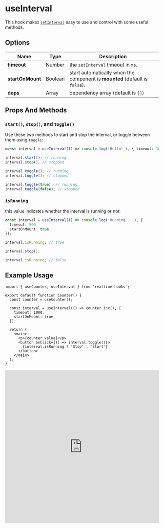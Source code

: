# useInterval

This hook makes [`setInterval`](https://developer.mozilla.org/en-US/docs/Web/API/setInterval) easy to use and control with some useful methods.

## Options

| Name             | Type    | Description                                                                 |
| ---------------- | ------- | --------------------------------------------------------------------------- |
| **timeout**      | Number  | the `setInterval` timeout in `ms`.                                          |
| **startOnMount** | Boolean | start automatically when the component is **mounted** (default is `false`). |
| **deps**         | Array   | dependency array (default is `[]`)                                          |

## Props And Methods

### `start()`, `stop()`, and `toggle()`

Use these two methods to start and stop the interval, or toggle between them using `toggle`:

```ts
const interval = useInterval(() => console.log('Hello!'), { timeout: 1000 });

interval.start(); // running
interval.stop(); // stopped

interval.toggle(); // running
interval.toggle(); // stopped

interval.toggle(true); // running
interval.toggle(false); // stopped
```

### `isRunning`

this value indicates whether the interval is running or not:

```ts
const interval = useInterval(() => console.log('Running...'), {
  timeout: 500,
  startOnMount: true
});

interval.isRunning; // true

interval.stop();

interval.isRunning; // false
```

## Example Usage

<!-- prettier-ignore -->
```tsx
import { useCounter, useInterval } from 'realtime-hooks';

export default function Counter() {
  const counter = useCounter();

  const interval = useInterval(() => counter.inc(), {
    timeout: 1000,
    startOnMount: true
  });

  return (
    <main>
      <p>{counter.value}</p>
      <button onClick={() => interval.toggle()}>
        {interval.isRunning ? 'Stop' : 'Start'}
      </button>
    </main>
  );
}
```

<iframe src="https://codesandbox.io/embed/useinterval-4gdrn7?fontsize=14&hidenavigation=1&module=%2Fsrc%2FComponent.tsx&theme=dark" style="width:100%; height:500px; border:0; overflow:hidden;" title="useInterval" allow="accelerometer; ambient-light-sensor; camera; encrypted-media; geolocation; gyroscope; hid; microphone; midi; payment; usb; vr; xr-spatial-tracking" sandbox="allow-forms allow-modals allow-popups allow-presentation allow-same-origin allow-scripts"></iframe>
